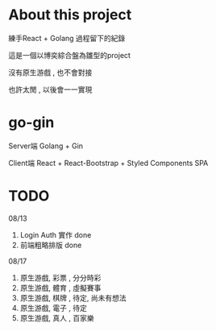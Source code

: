 # About this project

練手React + Golang 過程留下的紀錄

這是一個以博奕綜合盤為雛型的project


沒有原生游戲 , 也不會對接 

也許太閒 , 以後會一一實現

# go-gin

Server端
Golang + Gin 

Client端
React + React-Bootstrap + Styled Components
SPA 


# TODO
08/13 
1. Login Auth 實作 done
2. 前端粗略排版 done

08/17
1. 原生游戲, 彩票 , 分分時彩
2. 原生游戲, 體育 , 虛擬賽事
3. 原生游戲, 棋牌 , 待定, 尚未有想法
4. 原生游戲, 電子 , 待定
5. 原生游戲, 真人 , 百家樂


